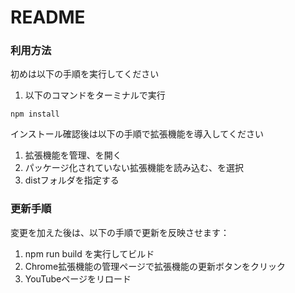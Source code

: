 # README

### 利用方法

初めは以下の手順を実行してください

1. 以下のコマンドをターミナルで実行
```
npm install
```

インストール確認後は以下の手順で拡張機能を導入してください

1. 拡張機能を管理、を開く
2. パッケージ化されていない拡張機能を読み込む、を選択
3. distフォルダを指定する

### 更新手順

変更を加えた後は、以下の手順で更新を反映させます：

1. npm run build を実行してビルド
2. Chrome拡張機能の管理ページで拡張機能の更新ボタンをクリック
3. YouTubeページをリロード